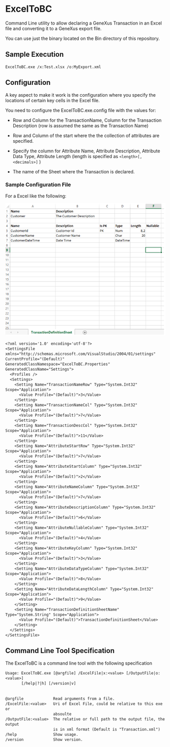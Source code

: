 # ExcelToBC

Command Line utility to allow declaring a GeneXus Transaction in an Excel file and converting it to a GeneXus export file.

You can use just the binary located on the Bin directory of this repository. 

## Sample Execution

```
ExcelToBC.exe /x:Test.xlsx /o:MyExport.xml
```


## Configuration

A key aspect to make it work is the configuration where you specify the locations of certain key cells in the Excel file.

You need to configure the ExcelToBC.exe.config file with the values for:

- Row and Column for the TransactionName, Column for the Transaction Description (row is assumed the same as the Transaction Name)

- Row and Column of the start where the the collection of attributes are specified. 

- Specify the column for Attribute Name, Attribute Description, Attribute Data Type, Attribute Length (length is specified as ```<length>[,<decimals>]``` )
- The name of the Sheet where the Transaction is declared.

### Sample Configuration File

For a Excel like the following:

![Image of Sample](https://github.com/genexuslabs/ExcelToBC/blob/master/sample.png)

```
<?xml version='1.0' encoding='utf-8'?>
<SettingsFile xmlns="http://schemas.microsoft.com/VisualStudio/2004/01/settings" CurrentProfile="(Default)" GeneratedClassNamespace="ExcelToBC.Properties" GeneratedClassName="Settings">
  <Profiles />
  <Settings>
    <Setting Name="TransactionNameRow" Type="System.Int32" Scope="Application">
      <Value Profile="(Default)">3</Value>
    </Setting>
    <Setting Name="TransactionNameCol" Type="System.Int32" Scope="Application">
      <Value Profile="(Default)">7</Value>
    </Setting>
    <Setting Name="TransactionDescCol" Type="System.Int32" Scope="Application">
      <Value Profile="(Default)">11</Value>
    </Setting>
    <Setting Name="AttributeStartRow" Type="System.Int32" Scope="Application">
      <Value Profile="(Default)">7</Value>
    </Setting>
    <Setting Name="AttributeStartColumn" Type="System.Int32" Scope="Application">
      <Value Profile="(Default)">2</Value>
    </Setting>
    <Setting Name="AttributeNameColumn" Type="System.Int32" Scope="Application">
      <Value Profile="(Default)">7</Value>
    </Setting>
    <Setting Name="AttributeDescriptionColumn" Type="System.Int32" Scope="Application">
      <Value Profile="(Default)">6</Value>
    </Setting>
    <Setting Name="AttributeNullableColumn" Type="System.Int32" Scope="Application">
      <Value Profile="(Default)">4</Value>
    </Setting>
    <Setting Name="AttributeKeyColumn" Type="System.Int32" Scope="Application">
      <Value Profile="(Default)">3</Value>
    </Setting>
    <Setting Name="AttributeDataTypeColumn" Type="System.Int32" Scope="Application">
      <Value Profile="(Default)">8</Value>
    </Setting>
    <Setting Name="AttributeDataLengthColumn" Type="System.Int32" Scope="Application">
      <Value Profile="(Default)">9</Value>
    </Setting>
    <Setting Name="TransactionDefinitionSheetName" Type="System.String" Scope="Application">
      <Value Profile="(Default)">TransactionDefinitionSheet</Value>
    </Setting>
  </Settings>
</SettingsFile>
```

## Command Line Tool Specification

The ExcelToBC is a command line tool with the following specification

```
Usage: ExcelToBC.exe [@argfile] /ExcelFile|x:<value> [/OutputFile|o:<value>]
       [/help|?|h] [/version|v]


@argfile             Read arguments from a file.
/ExcelFile:<value>   Uri of Excel File, could be relative to this exe or
                     absoulte
/OutputFile:<value>  The relative or full path to the output file, the output
                     is in xml format (Default is "Transaction.xml")
/help                Show usage.
/version             Show version.
```


